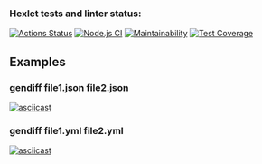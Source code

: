 ### Hexlet tests and linter status:
[![Actions Status](https://github.com/strelov1/frontend-project-lvl2/workflows/hexlet-check/badge.svg)](https://github.com/strelov1/frontend-project-lvl2/actions)
[![Node.js CI](https://github.com/strelov1/frontend-project-lvl2/workflows/Node.js%20CI/badge.svg)](https://github.com/strelov1/frontend-project-lvl2/actions?query=workflow%3A%22Node.js+CI%22)
[![Maintainability](https://api.codeclimate.com/v1/badges/ea99a90ce74af197d0ac/maintainability)](https://codeclimate.com/github/strelov1/frontend-project-lvl2/maintainability)
[![Test Coverage](https://api.codeclimate.com/v1/badges/ea99a90ce74af197d0ac/test_coverage)](https://codeclimate.com/github/strelov1/frontend-project-lvl2/test_coverage)

## Examples

### gendiff file1.json file2.json
[![asciicast](https://asciinema.org/connect/95941450-1a78-4cf6-9367-9afbdda30a24.png)](https://asciinema.org/connect/95941450-1a78-4cf6-9367-9afbdda30a24)


### gendiff file1.yml file2.yml
[![asciicast](https://asciinema.org/a/fsEmrfrlru8gdf5eVK7wtImUa.png)](https://asciinema.org/a/fsEmrfrlru8gdf5eVK7wtImUa)